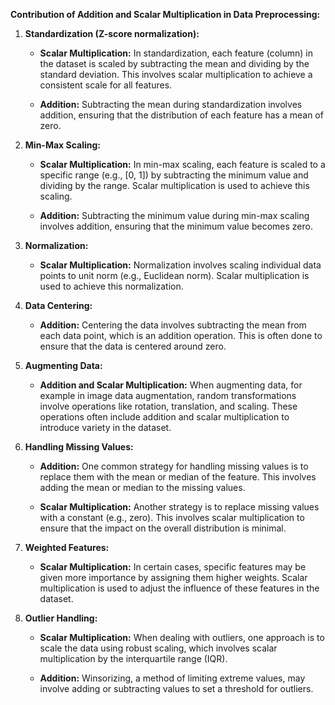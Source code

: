 **Contribution of Addition and Scalar Multiplication in Data Preprocessing:**

1. **Standardization (Z-score normalization):** 
   - **Scalar Multiplication:** In standardization, each feature (column) in the dataset is scaled by subtracting the mean and dividing by the standard deviation. This involves scalar multiplication to achieve a consistent scale for all features.

   - **Addition:** Subtracting the mean during standardization involves addition, ensuring that the distribution of each feature has a mean of zero.

2. **Min-Max Scaling:**
   - **Scalar Multiplication:** In min-max scaling, each feature is scaled to a specific range (e.g., [0, 1]) by subtracting the minimum value and dividing by the range. Scalar multiplication is used to achieve this scaling.

   - **Addition:** Subtracting the minimum value during min-max scaling involves addition, ensuring that the minimum value becomes zero.

3. **Normalization:**
   - **Scalar Multiplication:** Normalization involves scaling individual data points to unit norm (e.g., Euclidean norm). Scalar multiplication is used to achieve this normalization.

4. **Data Centering:**
   - **Addition:** Centering the data involves subtracting the mean from each data point, which is an addition operation. This is often done to ensure that the data is centered around zero.

5. **Augmenting Data:**
   - **Addition and Scalar Multiplication:** When augmenting data, for example in image data augmentation, random transformations involve operations like rotation, translation, and scaling. These operations often include addition and scalar multiplication to introduce variety in the dataset.

6. **Handling Missing Values:**
   - **Addition:** One common strategy for handling missing values is to replace them with the mean or median of the feature. This involves adding the mean or median to the missing values.

   - **Scalar Multiplication:** Another strategy is to replace missing values with a constant (e.g., zero). This involves scalar multiplication to ensure that the impact on the overall distribution is minimal.

7. **Weighted Features:**
   - **Scalar Multiplication:** In certain cases, specific features may be given more importance by assigning them higher weights. Scalar multiplication is used to adjust the influence of these features in the dataset.

8. **Outlier Handling:**
   - **Scalar Multiplication:** When dealing with outliers, one approach is to scale the data using robust scaling, which involves scalar multiplication by the interquartile range (IQR).

   - **Addition:** Winsorizing, a method of limiting extreme values, may involve adding or subtracting values to set a threshold for outliers.
